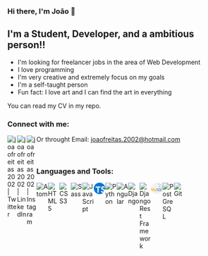 ### Hi there, I'm João 👋

## I'm a Student, Developer, and a ambitious person!!

- I'm looking for freelancer jobs in the area of Web Development
- I love programming
- I'm very creative and extremely focus on my goals
- I'm a self-taught person
- Fun fact: I love art and I can find the art in everything

You can read my CV in my repo.

### Connect with me:

[<img align="left" alt="joaofreitas2002 | Twitter" width="22px" src="https://cdn.jsdelivr.net/npm/simple-icons@v3/icons/upwork.svg" />][upwork]
[<img align="left" alt="joaofreitas2002 | LinkedIn" width="22px" src="https://cdn.jsdelivr.net/npm/simple-icons@v3/icons/linkedin.svg" />][linkedin]
[<img align="left" alt="joaofreitas2002 | Instagram" width="22px" src="https://cdn.jsdelivr.net/npm/simple-icons@v3/icons/instagram.svg" />][instagram]

Or throught Email: joaofreitas.2002@hotmail.com

<br />

### Languages and Tools:

<img align="left" alt="Atom" width="26px" src="icons/atom.jpg" />
<img align="left" alt="HTML5" width="26px" src="icons/html.png" />
<img align="left" alt="CSS3" width="26px" src="icons/css.svg" />
<img align="left" alt="Sass" width="26px" src="icons/sass.png" />
<img align="left" alt="JavaScript" width="26px" src="icons/js.png" />
<img align="left" alt="Typescript" width="26px" src="icons/typescript.svg" />
<img align="left" alt="Python" width="26px" src="icons/python.png" />
<img align="left" alt="Angular" width="26px" src="icons/angular.png" />
<img align="left" alt="Django" width="26px" src="icons/django.jpg" />
<img align="left" alt="Django Rest Framework" width="26px" src="icons/drf.png" />
<img align="left" alt="MySQL" width="26px" src="icons/mysql.svg" />
<img align="left" alt="PostGreSQL" width="26px" src="icons/postgresql.png" />
<img align="left" alt="Git" width="26px" src="icons/git.png" />

<br />
<br />

[instagram]: https://instagram.com/kiikinhoo
[linkedin]: https://www.linkedin.com/in/joaofreitas2002/
[upwork]: https://www.upwork.com/freelancers/~010306f6d3f1c716ba?viewMode=1
